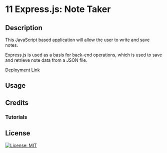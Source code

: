 # 11 Express.js: Note Taker

## Description

This JavaScript based application will allow the user to write and save notes.

Express.js is used as a basis for back-end operations, which is used to save and retrieve note data from a JSON file.

[Deployment Link]()


## Usage

<!-- TODO: app usage instructions & screenshorts -->

## Credits

### Tutorials


## License

[![License: MIT](https://img.shields.io/badge/License-MIT-yellow.svg)](https://opensource.org/licenses/MIT)